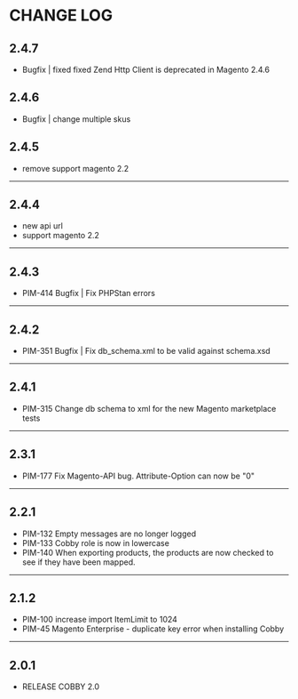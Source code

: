 # CHANGE LOG

## 2.4.7
- Bugfix | fixed fixed Zend Http Client is deprecated in Magento 2.4.6

## 2.4.6
- Bugfix | change multiple skus

## 2.4.5
- remove support magento 2.2
---
## 2.4.4
- new api url
- support magento 2.2
---
## 2.4.3
- PIM-414 Bugfix | Fix PHPStan errors
---
## 2.4.2
- PIM-351 Bugfix | Fix db_schema.xml to be valid against schema.xsd 
---
## 2.4.1
- PIM-315 Change db schema to xml for the new Magento marketplace tests 
---
## 2.3.1
- PIM-177 Fix Magento-API bug. Attribute-Option can now be "0"
---
## 2.2.1
- PIM-132 Empty messages are no longer logged
- PIM-133 Cobby role is now in lowercase
- PIM-140 When exporting products, the products are now checked to see if they have been mapped.
---
## 2.1.2
- PIM-100 increase import ItemLimit to 1024
- PIM-45 Magento Enterprise - duplicate key error when installing Cobby
---
## 2.0.1
- RELEASE COBBY 2.0